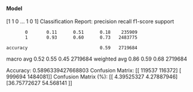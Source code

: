 #### Model
[1 1 0 ... 1 0 1]
Classification Report:
              precision    recall  f1-score   support

           0       0.11      0.51      0.18    235909
           1       0.93      0.60      0.73   2483775

    accuracy                           0.59   2719684
   macro avg       0.52      0.55      0.45   2719684
weighted avg       0.86      0.59      0.68   2719684

Accuracy: 0.5896339427668803
Confusion Matrix:
[[ 119537  116372]
 [ 999694 1484081]]
Confusion Matrix (%):
[[ 4.39525327  4.27887946]
 [36.75772627 54.568141  ]]
